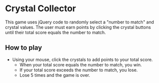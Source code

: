 # Crystal Collector

This game uses jQuery code to randomly select a "number to match" and crystal values.  The user must earn points by clicking the crystal buttons until their total score equals the number to match.

## How to play
* Using your mouse, click the crystals to add points to your total score.
    * When your total score equals the number to match, you win.
    * If your total score exceeds the number to match, you lose.
    * Lose 5 times and the game is over.
